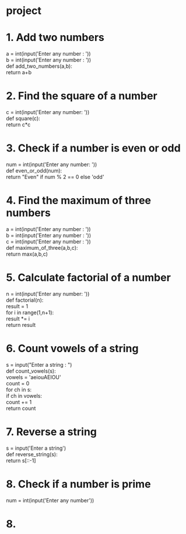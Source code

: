 # project
# 1. Add two numbers <br>
a = int(input('Enter any number :  ')) <br>
b = int(input('Enter any number :  '))  <br>
def add_two_numbers(a,b):  <br>
    return a+b   <br>

# 2. Find the square of a number <br> 
c = int(input('Enter any number: ')) <br>
def square(c): <br>
    return c*c <br>

# 3. Check if a number is even or odd <br> 
num = int(input('Enter any number: ')) <br> 
def even_or_odd(num): <br>
    return "Even" if num % 2 == 0 else 'odd' <br>

# 4. Find the maximum of three numbers <br>
a = int(input('Enter any number :  ')) <br>
b = int(input('Enter any number :  ')) <br>
c = int(input('Enter any number :  ')) <br>
def maximum_of_three(a,b,c): <br>
    return max(a,b,c) <br>

# 5. Calculate factorial of a number <br>
n = int(input('Enter any number:  ')) <br>
def factorial(n): <br> 
    result = 1 <br>
    for i in range(1,n+1): <br> 
        result *= i <br>
    return result <br>

# 6. Count vowels of a string <br>
s = input("Enter a string :  ") <br>
def count_vowels(s): <br>
    vowels = 'aeiouAEIOU'<br>
    count = 0 <br>
    for ch in s: <br>
        if ch in vowels: <br>
            count += 1 <br>
        return count <br>

# 7. Reverse a string <br>
s = input('Enter a string') <br>
def reverse_string(s): <br>
    return s[::-1] <br>

# 8. Check if a number is prime
num = int(input('Enter any number'))


# 8. 

